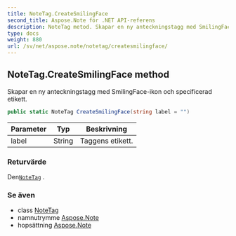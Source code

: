 ```yaml
---
title: NoteTag.CreateSmilingFace
second_title: Aspose.Note för .NET API-referens
description: NoteTag metod. Skapar en ny anteckningstagg med SmilingFaceikon och specificerad etikett.
type: docs
weight: 880
url: /sv/net/aspose.note/notetag/createsmilingface/
---
```

## NoteTag.CreateSmilingFace method

Skapar en ny anteckningstagg med SmilingFace-ikon och specificerad etikett.

```csharp
public static NoteTag CreateSmilingFace(string label = "")
```

| Parameter | Typ | Beskrivning |
| --- | --- | --- |
| label | String | Taggens etikett. |

### Returvärde

Den[`NoteTag`](../) .

### Se även

* class [NoteTag](../)
* namnutrymme [Aspose.Note](../../notetag/)
* hopsättning [Aspose.Note](../../../)


